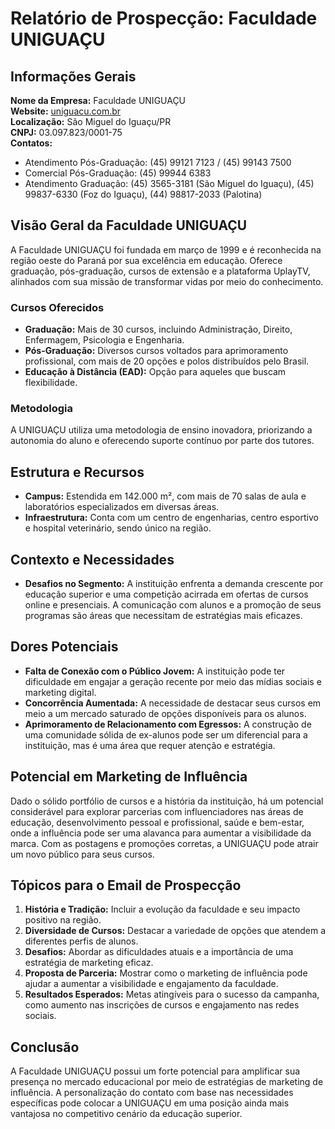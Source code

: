 # Relatório de Prospecção: Faculdade UNIGUAÇU

## Informações Gerais

**Nome da Empresa:** Faculdade UNIGUAÇU  
**Website:** [uniguacu.com.br](https://uniguacu.com.br)  
**Localização:** São Miguel do Iguaçu/PR  
**CNPJ:** 03.097.823/0001-75  
**Contatos:**
- Atendimento Pós-Graduação: (45) 99121 7123 / (45) 99143 7500
- Comercial Pós-Graduação: (45) 99944 6383
- Atendimento Graduação: (45) 3565-3181 (São Miguel do Iguaçu), (45) 99837-6330 (Foz do Iguaçu), (44) 98817-2033 (Palotina)

## Visão Geral da Faculdade UNIGUAÇU

A Faculdade UNIGUAÇU foi fundada em março de 1999 e é reconhecida na região oeste do Paraná por sua excelência em educação. Oferece graduação, pós-graduação, cursos de extensão e a plataforma UplayTV, alinhados com sua missão de transformar vidas por meio do conhecimento.

### Cursos Oferecidos
- **Graduação:** Mais de 30 cursos, incluindo Administração, Direito, Enfermagem, Psicologia e Engenharia.
- **Pós-Graduação:** Diversos cursos voltados para aprimoramento profissional, com mais de 20 opções e polos distribuídos pelo Brasil.
- **Educação à Distância (EAD):** Opção para aqueles que buscam flexibilidade.

### Metodologia
A UNIGUAÇU utiliza uma metodologia de ensino inovadora, priorizando a autonomia do aluno e oferecendo suporte contínuo por parte dos tutores. 

## Estrutura e Recursos
- **Campus:** Estendida em 142.000 m², com mais de 70 salas de aula e laboratórios especializados em diversas áreas.
- **Infraestrutura:** Conta com um centro de engenharias, centro esportivo e hospital veterinário, sendo único na região.

## Contexto e Necessidades
- **Desafios no Segmento:** A instituição enfrenta a demanda crescente por educação superior e uma competição acirrada em ofertas de cursos online e presenciais. A comunicação com alunos e a promoção de seus programas são áreas que necessitam de estratégias mais eficazes.

## Dores Potenciais
- **Falta de Conexão com o Público Jovem:** A instituição pode ter dificuldade em engajar a geração recente por meio das mídias sociais e marketing digital.
- **Concorrência Aumentada:** A necessidade de destacar seus cursos em meio a um mercado saturado de opções disponíveis para os alunos.
- **Aprimoramento de Relacionamento com Egressos:** A construção de uma comunidade sólida de ex-alunos pode ser um diferencial para a instituição, mas é uma área que requer atenção e estratégia.

## Potencial em Marketing de Influência
Dado o sólido portfólio de cursos e a história da instituição, há um potencial considerável para explorar parcerias com influenciadores nas áreas de educação, desenvolvimento pessoal e profissional, saúde e bem-estar, onde a influência pode ser uma alavanca para aumentar a visibilidade da marca. Com as postagens e promoções corretas, a UNIGUAÇU pode atrair um novo público para seus cursos.

## Tópicos para o Email de Prospecção
1. **História e Tradição:** Incluir a evolução da faculdade e seu impacto positivo na região.
2. **Diversidade de Cursos:** Destacar a variedade de opções que atendem a diferentes perfis de alunos.
3. **Desafios:** Abordar as dificuldades atuais e a importância de uma estratégia de marketing eficaz.
4. **Proposta de Parceria:** Mostrar como o marketing de influência pode ajudar a aumentar a visibilidade e engajamento da faculdade.
5. **Resultados Esperados:** Metas atingíveis para o sucesso da campanha, como aumento nas inscrições de cursos e engajamento nas redes sociais.

## Conclusão
A Faculdade UNIGUAÇU possui um forte potencial para amplificar sua presença no mercado educacional por meio de estratégias de marketing de influência. A personalização do contato com base nas necessidades específicas pode colocar a UNIGUAÇU em uma posição ainda mais vantajosa no competitivo cenário da educação superior.